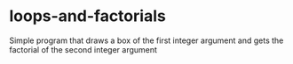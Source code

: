# loops-and-factorials
Simple program that draws a box of the first integer argument and gets the factorial of the second integer argument 
